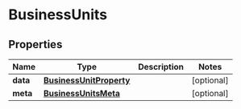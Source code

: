 

# BusinessUnits


## Properties

| Name | Type | Description | Notes |
|------------ | ------------- | ------------- | -------------|
|**data** | [**BusinessUnitProperty**](BusinessUnitProperty.md) |  |  [optional] |
|**meta** | [**BusinessUnitsMeta**](BusinessUnitsMeta.md) |  |  [optional] |




